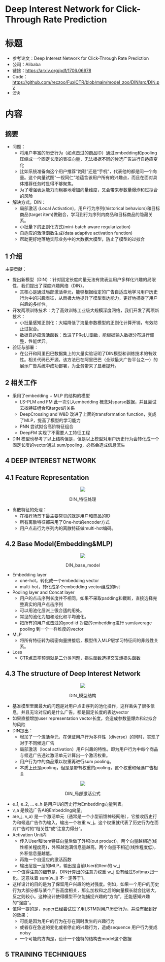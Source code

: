 # Deep Interest Network for Click-Through Rate Prediction

# 标题
- 参考论文：Deep Interest Network for Click-Through Rate Prediction
- 公司：Alibaba
- 链接：https://arxiv.org/pdf/1706.06978
- Code：https://github.com/reczoo/FuxiCTR/blob/main/model_zoo/DIN/src/DIN.py
- `泛读`

# 内容

## 摘要
- 问题：
  - 将用户丰富的历史行为（如点击过的商品ID）通过embedding和pooling压缩成一个固定长度的表征向量，无法根据不同的候选广告进行自适应变化
  - 比如系统准备向这个用户推荐“跑鞋”还是“手机”，代表他的都是同一个向量。这个向量试图“一视同仁”地蕴含该用户所有的兴趣点，而且在面对具体推荐任务时显得不够聚焦。
  - 为了增强表达能力而粗暴地增加向量维度，又会带来参数量爆炸和过拟合的风险
- 解决方式，DIN：
  - 局部激活 (Local Activation)，用户行为序列(historical behaviors)和目标商品(target item)做融合，学习到行为序列内商品和目标商品的隐藏关系。
  - 小批量下的正则化方式(mini-batch aware regularization)
  - 自适应的激活函数生成(data adaptive activation function)
  - 帮助更好地落地实际业务中的大数据大模型，防止了模型的过拟合

## 1 介绍
主要贡献：
- 提出新模型（DIN）：针对固定长度向量无法有效表达用户多样化兴趣的局限性，我们提出了深度兴趣网络（DIN）。
  - 其核心是通过局部激活单元，能够根据给定的广告自适应地学习用户历史行为中的兴趣表征，从而极大地提升了模型表达能力，更好地捕捉了用户兴趣的多样性。
- 开发两项训练技术：为了高效训练工业级大规模深度网络，我们开发了两项新技术：
  - 小批量感知正则化：大幅降低了海量参数模型的正则化计算开销，有效防止过拟合。 
  - 数据自适应激活函数：改进了PReLU函数，能根据输入数据分布进行调整，性能优异。
- 验证与部署：
  - 在公开和阿里巴巴数据集上的大量实验证明了DIN模型和训练技术的有效性。相关代码已开源。该方法已在阿里巴巴（全球最大广告平台之一）的展示广告系统中成功部署，为业务带来了显著提升。

## 2 相关工作
- 采用了embedding + MLP 的结构的模型
  - LS-PLM and FM 此一次引入embedding 概念对sparse数据，并且尝试去找特征组合和target的关系
  - DeepCrossing and  W&D 改进了上面的transformation function，变成了MLP，提高了模型的学习能力
  - PNN 尝试拟合高阶特征组合
  - DeepFM 实现了不需要人工特征工程
- DIN 模型也参考了以上结构但是，但是以上模型对用户历史行为会转化成一个固定长度的vector通过 sum/pooling，必然会造成信息流失

## 4 DEEP INTEREST NETWORK

## 4.1 Feature Representation
<p style="text-align: center">
    <img src="./pics/DIN/DIN_4.1_特征处理.png">
      <figcaption style="text-align: center">
        DIN_特征处理
      </figcaption>
    </img>
  </p>

- 离散特征的处理：
  - 在推荐场景下最主要常见的就是用户和商品的ID
  - 所有离散特征都采用了One-hot的encoder方式
  - 用户点击行为序列内的离散特征做multi-hot编码。

## 4.2 Base Model(Embedding&MLP)
<p style="text-align: center">
    <img src="./pics/DIN/DIN_4.2_base_model.png">
      <figcaption style="text-align: center">
        DIN_base_model
      </figcaption>
    </img>
  </p>

- Embedding layer
  - one-hot，转化成一个embedding vector
  - multi-hot，转化成多个embedding vector组成的list
- Pooling layer and Concat layer
  - 用户的点击序列长度并不相同，如果不采取padding和截断，直接选择完整真实的用户点击序列
  - 可以用池化层派上很合适的用处。
  - 常见的池化为加和池化和平均池化。
  - 把所有的用户点击过的good id 对应的embedding进行 sum/average pooling 到一个一样维度的vector
- MLP
  - 将所有特征转为稠密向量拼接后，模型传入MLP层学习特征间的非线性关系。
- Loss
  - CTR点击率预测就是二分类问题，损失函数选择交叉熵损失函数

## 4.3 The structure of Deep Interest Network
<p style="text-align: center">
    <img src="./pics/DIN/DIN_4.3_模型结构.png">
      <figcaption style="text-align: center">
        DIN_模型结构
      </figcaption>
    </img>
  </p>

- 基准模型里面最大的问题是对用户点击序列的池化操作，这样丢失了很多信息，并且无论对应的是什么广告，都是固定长度的表达vector
- 如果直接增加user representation vector长度，会造成参数量爆炸和过拟合的风险
- DIN提出：
  - 增加了一个激活单元，在保证用户行为多样性（diverse）的同时，实现了对于不同候选广告
  - 局部激活（local activation）用户兴趣的特性。即为用户行为中每个商品与候选广告通过激活单元计算出一个激活权重。
  - 用户行为中的商品乘以权重再进行sum pooling。
  - 本质上还是pooling，但是是带有权重的pooling，这个权重和候选广告相关

<p style="text-align: center">
    <img src="./pics/DIN/DIN_4.3_局部激活公式.png">
      <figcaption style="text-align: center">
        DIN_局部激活公式
      </figcaption>
    </img>
  </p>

- e_1, e_2, ... e_h 是用户U的历史行为Embedding向量列表。 
- v_a 是候选广告A的Embedding向量。 
- a(e_j, v_a) 是一个激活单元（通常是一个小型前馈神经网络），它接收历史行为和候选广告作为输入，输出一个权重 w_j。这个权重就代表了历史行为在面对广告时的“相关性”或“注意力得分”。
- Activation Unit内
  - 传入User和Item特征向量后做了外积(out product)，两个向量越相近(线性相关程度高)，外积越饱满信息量越高，两个向量不相近(线性程度低)，外积信息量越低。
  - 再跑一个自适应的激活函数
  - 输出层是一层的MLP，输出是当前User和Item的 w_j
- 一个值得注意的细节是，DIN计算出的注意力权重 w_j 没有经过Softmax归一化。这意味着 sum(w_j) 不一定等于1。
- 这样设计的目的是为了保留用户兴趣的绝对强度。例如，如果一个用户的历史行为大部分都与某个广告高度相关，那么加权和之后的向量模长就会比较大，反之则较小。这种设计使得模型不仅能捕捉兴趣的“方向”，还能感知兴趣的“强度”。
- 值得一提的是，paper已经尝试过了用LSTM对用户历史行为，并没有起到好的效果：
  - 可能是因为用户的行为在存在同时发生的兴趣行为
  - 或者存在急速的变化或者停止的兴趣行为，造成sequence 用户行为变成noisy
  - 一个可能的方向是，设计一个独特的结构去model这个数据

## 5 TRAINING TECHNIQUES
